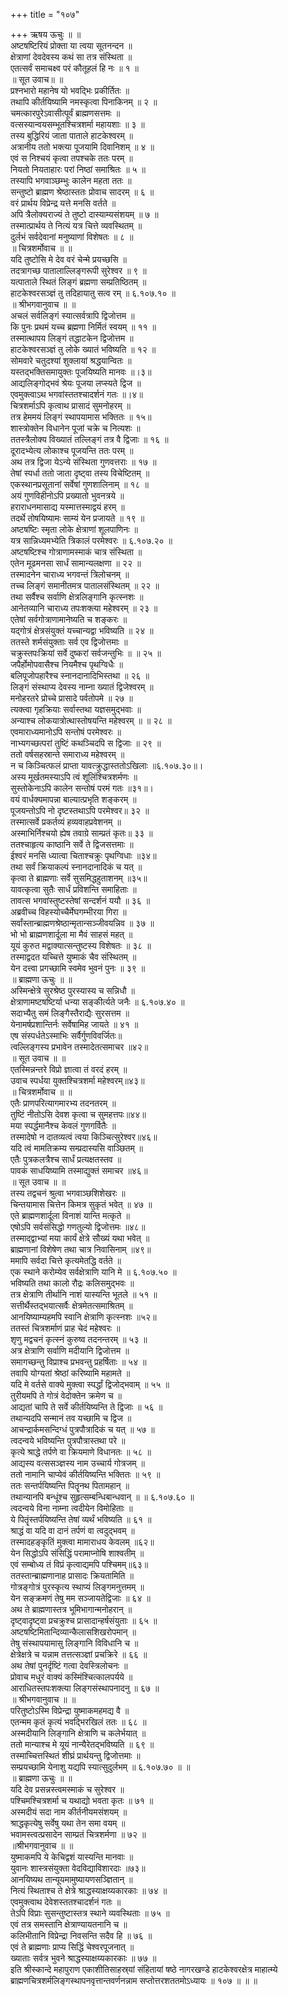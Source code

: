 +++
title = "१०७"

+++
ऋषय ऊचुः ॥ ॥  
अष्टषष्टिरियं प्रोक्ता या त्वया सूतनन्दन ॥  
क्षेत्राणां देवदेवस्य कथं सा तत्र संस्थिता ॥  
एतत्सर्वं समाचक्ष्व परं कौतूहलं हि नः ॥ १ ॥  
॥ सूत उवाच॥ ॥  
प्रश्नभारो महानेष यो भवद्भिः प्रकीर्तितः ॥  
तथापि कीर्तयिष्यामि नमस्कृत्वा पिनाकिनम् ॥ २ ॥  
चमत्कारपुरेऽवासीत्पूर्वं ब्राह्मणसत्तमः ॥  
वत्सस्यान्वयसम्भूतश्चित्रशर्मा महायशाः ॥ ३ ॥  
तस्य बुद्धिरियं जाता पाताले हाटकेश्वरम् ॥  
अत्रानीय ततो भक्त्या पूजयामि दिवानिशम् ॥ ४ ॥  
एवं स निश्चयं कृत्वा तपश्चके ततः परम् ॥  
नियतो नियताहारः परां निष्ठां समाश्रितः ॥ ५ ॥  
तस्यापि भगवाञ्छम्भुः कालेन महता ततः ॥  
सन्तुष्टो ब्राह्मण श्रेष्ठास्ततः प्रोवाच सादरम् ॥ ६ ॥  
वरं प्रार्थय विप्रेन्द्र यत्ते मनसि वर्तते ॥  
अपि त्रैलोक्यराज्यं ते तुष्टो दास्याम्यसंशयम् ॥ ७ ॥  
तस्मात्प्रार्थय ते नित्यं यत्र चित्ते व्यवस्थितम् ॥  
दुर्लभं सर्वदेवानां मनुष्याणां विशेषतः ॥ ८ ॥  
॥ चित्रशर्मोवाच ॥ ॥  
यदि तुष्टोसि मे देव वरं चेन्मे प्रयच्छसि ॥  
तदत्रागच्छ पातालाल्लिङ्गरूपी सुरेश्वर ॥ ९ ॥  
यत्पाताले स्थितं लिङ्गं ब्रह्मणा सम्प्रतिष्ठितम् ॥  
हाटकेश्वरसञ्ज्ञं तु तदिहायातु सत्व रम् ॥ ६.१०७.१० ॥  
॥ श्रीभगवानुवाच ॥ ॥  
अचलं सर्वलिङ्गं स्यात्सर्वत्रापि द्विजोत्तम ॥  
कि पुनः प्रथमं यच्च ब्रह्मणा निर्मितं स्वयम् ॥ ११ ॥  
तस्मात्थापय लिङ्गं तद्धाटकेन द्विजोत्तम ॥  
हाटकेश्वरसञ्ज्ञं तु लोके ख्यातं भविष्यति ॥ १२ ॥  
सोमवारे चतुदश्यां शुक्लायां श्रद्धयान्वितः ॥  
यस्तद्भक्तिसमायुक्तः पूजयिष्यति मानवः ॥।३॥  
आद्यलिङ्गोद्भवं श्रेयः पूजया लप्स्यते द्विज ॥  
एवमुक्त्वाऽथ भगवांस्ततश्चादर्शनं गतः ॥।४॥  
चित्रशर्माऽपि कृत्वाथ प्रासादं सुमनोहरम् ॥  
तत्र हेममयं लिङ्गं स्थापयामास भक्तितः ॥ १५॥  
शास्त्रोक्तेन विधानेन पूजां चक्रे च नित्यशः ॥  
ततस्त्रैलोक्य विख्यातं तल्लिङ्गं तत्र वै द्विजाः ॥ १६ ॥  
दूरादभ्येत्य लोकाश्च पूजयन्ति ततः परम् ॥  
अथ तत्र द्विजा येऽन्ये संस्थिता गुणवत्तराः ॥ १७ ॥  
तेषां स्पर्धा ततो जाता दृष्ट्वा तस्य विचेष्टितम् ॥  
एकस्थानप्रसूतानां सर्वेषां गुणशालिनाम् ॥ १८ ॥  
अयं गुणविहीनोऽपि प्रख्यातो भुवनत्रये ॥  
हराराधनमासाद्य यस्मात्तस्माद्वयं हरम् ॥  
तदर्थे तोषयिष्यामः साम्यं येन प्रजायते ॥ १९ ॥  
अष्टषष्टिः स्मृता लोके क्षेत्राणां शूलपाणिनः ॥  
यत्र सान्निध्यमभ्येति त्रिकालं परमेश्वरः ॥ ६.१०७.२० ॥  
अष्टषष्टिश्च गोत्राणामस्माकं चात्र संस्थिता ॥  
एतेन मूढमनसा सार्धं सामान्यलक्षणा ॥ २२ ॥  
तस्मादनेन चाराध्य भगवन्तं त्रिलोचनम् ॥  
तच्च लिङ्गं समानीतमत्र पातालसंस्थितम् ॥ २२ ॥  
तथा सर्वैश्च सर्वाणि क्षेत्रलिङ्गानि कृत्स्नशः ॥  
आनेतव्यानि चाराध्य तपःशक्त्या महेश्वरम् ॥ २३ ॥  
एतेषां सर्वगोत्राणामानेष्यति च शङ्करः ॥  
यद्गोत्रं क्षेत्रसंयुक्तं यच्चान्यद्वा भविष्यति ॥ २४ ॥  
ततस्ते शर्मसंयुक्ताः सर्व एव द्विजोत्तमाः ॥  
चक्रुस्तपःक्रियां सर्वे दुष्करां सर्वजन्तुभिः ॥ ॥ २५ ॥  
जपैर्होमोपवासैश्च नियमैश्च पृथग्विधैः ॥  
बलिपूजोपहारैश्च स्नानदानादिभिस्तथा ॥ २६ ॥  
लिङ्गं संस्थाप्य देवस्य नाम्ना ख्यातं द्विजेश्वरम् ॥  
मनोहरतरे प्रोच्चे प्रासादे पर्वतोपमे ॥ २७ ॥  
त्यक्त्वा गृहक्रियाः सर्वास्तथा यज्ञसमुद्भवाः ॥  
अन्याश्च लोकयात्रोत्थास्तोषयन्ति महेश्वरम् ॥ ॥ २८ ॥  
एवमाराध्यमानोऽपि सन्तोषं परमेश्वरः ॥  
नाभ्यगच्छत्परां तुष्टिं कथञ्चिदपि स द्विजाः ॥ २९ ॥  
ततो वर्षसहस्रान्ते समाराध्य महेश्वरम् ॥  
न च किञ्चित्फलं प्राप्ता यावत्क्रुद्धास्ततोऽखिलाः ॥६.१०७.३०॥।  
अस्य मूर्खतमस्याऽपि त्वं शूलिंश्चित्रशर्मणः ॥  
सुस्तोकेनाऽपि कालेन सन्तोषं परमं गतः ॥३१॥।  
वयं वार्धक्यमापन्ना बाल्यात्प्रभृति शङ्करम् ॥  
पूजयन्तोऽपि नो दृष्टस्तथाऽपि परमेश्वर॥ ३२ ॥  
तस्मात्सर्वे प्रकर्तव्यं हव्यवाहप्रवेशनम् ॥  
अस्माभिर्निश्चयो ह्येष तवाग्रे साम्प्रतं कृतः॥ ३३ ॥  
ततश्चाहृत्य काष्ठानि सर्वे ते द्विजसत्तमाः ॥  
ईश्वरं मनसि ध्यात्वा चिताश्चक्रुः पृथग्विधाः ॥३४॥  
तथा सर्वं क्रियाकल्पं स्नानदानादिकं च यत् ॥  
कृत्वा ते ब्राह्मणाः सर्वे सुसमिद्धहुताशनम् ॥३५॥  
यावत्कृत्वा सुतैः सार्धं प्रविशन्ति समाहिताः ॥  
तावत्स भगवांस्तुष्टस्तेषां सन्दर्शनं ययौ ॥ ३६ ॥  
अब्रवीच्च विहस्योच्चैर्मेघगम्भीरया गिरा ॥  
सर्वांस्तान्ब्राह्मणश्रेष्ठान्मृतान्सञ्जीवयन्निव ॥ ३७ ॥  
भो भो ब्राह्मणशार्दूला मा मैवं साहसं महत् ॥  
यूयं कुरुत मद्वाक्यात्सन्तुष्टस्य विशेषतः ॥ ३८ ॥  
तस्माद्वदत यच्चित्ते युष्माकं चैव संस्थितम् ॥  
येन दत्त्वा प्रगच्छामि स्वमेव भुवनं पुनः ॥ ३९ ॥  
॥ ब्राह्मणा ऊचुः ॥ ॥  
अस्मिन्क्षेत्रे सुरश्रेष्ठ पुरस्यास्य च सन्निधौ ॥  
क्षेत्राणामष्टषष्टिर्या धन्या सङ्कीर्त्यते जनैः ॥ ६.१०७.४० ॥  
सदाभ्यैतु समं लिङ्गैस्तैराद्यैः सुरसत्तम ॥  
येनामर्षप्रशान्तिर्नः सर्वेषामिह जायते ॥ ४१ ॥  
एष संस्पर्धतेऽस्माभिः सर्वैर्गुणविवर्जितः॥  
त्वल्लिङ्गस्य प्रभावेन तस्मादेतत्समाचर ॥४२॥  
॥ सूत उवाच ॥ ॥  
एतस्मिन्नन्तरे विप्रो ज्ञात्वा तं वरदं हरम् ॥  
उवाच स्पर्धया युक्तश्चित्रशर्मा महेश्वरम्॥४३॥  
॥ चित्रशर्मोवाच ॥ ॥  
एतैः प्राणपरित्यागमारभ्य तदनतरम् ॥  
तुष्टिं नीतोऽसि देवश कृत्वा च सुमहत्तपः॥४४॥  
मया स्पर्द्धमानैश्च केवलं गुणगर्वितैः ॥  
तस्मादेषो न दातव्यत्वं त्वया किञ्चित्सुरेश्वर॥४६॥  
यदि त्वं मामतिक्रम्य सम्प्रदास्यसि वाञ्छितम् ॥  
एतैः पुत्रकलत्रैश्च सार्धं प्रत्यक्षतस्तव ॥  
पावकं साधयिष्यामि तस्माद्युक्तं समाचर ॥४६॥  
॥ सूत उवाच ॥ ॥  
तस्य तद्वचनं श्रुत्वा भगवाञ्छशिशेखरः ॥  
चिन्तयामास चित्तेन किमत्र सुकृतं भवेत् ॥ ४७ ॥  
एते ब्राह्मणशार्दूला विनाशं यान्ति मत्कृते ॥  
एषोऽपि सर्वसंसिद्धो गणतुल्यो द्विजोत्तमः ॥४८॥  
तस्माद्द्वाभ्यां मया कार्यं क्षेत्रे सौख्यं यथा भवेत् ॥  
ब्राह्मणानां विशेषेण तथा चात्र निवासिनाम् ॥४९॥  
ममापि सर्वदा चित्ते कृत्यमेतद्धि वर्तते ॥  
एक स्थाने करोम्येव सर्वक्षेत्राणि यानि मे ॥ ६.१०७.५० ॥  
भविष्यति तथा कालो रौद्रः कलिसमुद्भवः ॥  
तत्र क्षेत्राणि तीर्थानि नाशं यास्यन्ति भूतले ॥ ५१ ॥  
सत्तीर्थैस्तद्भयात्सर्वैः क्षेत्रमेतत्समाश्रितम् ॥  
आनयिष्याम्यहमपि स्वानि क्षेत्राणि कृत्स्नशः ॥५२॥  
ततस्तं चित्रशर्माणं प्राह चेदं महेश्वरः ॥  
शृणु मद्वचनं कृत्स्नं कुरुष्व तदनन्तरम् ॥ ५३ ॥  
अत्र क्षेत्राणि सर्वाणि मदीयानि द्विजोत्तम ॥  
समागच्छन्तु विप्राश्च प्रभवन्तु प्रहर्षिताः ॥ ५४ ॥  
तवापि योग्यतां श्रेष्ठां करिष्यामि महामते ॥  
यदि मे वर्तसे वाक्ये मुक्त्वा स्पर्द्धां द्विजोद्भवाम् ॥ ५५ ॥  
तुरीयमपि ते गोत्रं वेदोक्तेन क्रमेण च ॥  
आद्यतां चापि ते सर्वे कीर्तयिष्यन्ति ते द्विजाः ॥ ५६ ॥  
तथान्यदपि सन्मानं तव यच्छामि च द्विज ॥  
आचन्द्रार्कमसन्दिग्धं पुत्रपौत्रादिकं च यत् ॥ ५७ ॥  
त्वदन्वये भविष्यन्ति पुत्रपौत्रास्तथा परे ॥  
कृत्ये श्राद्धे तर्पणे वा क्रियमाणे विधानतः ॥ ५८ ॥  
आद्यस्य वत्ससञ्ज्ञस्य नाम उच्चार्य गोत्रजम् ॥  
ततो नामानि चाप्येवं कीर्तयिष्यन्ति भक्तितः ॥ ५९ ॥  
ततः सन्तर्पयिष्यन्ति पितॄनथ पितामहान् ॥  
तथान्यानपि बन्धूंश्च सुहृत्सम्बन्धिबान्धवान् ॥ ॥ ६.१०७.६० ॥  
त्वदन्वये विना नाम्ना त्वदीयेन विमोहिताः ॥  
ये पितॄंस्तर्पयिष्यन्ति तेषां व्यर्थं भविष्यति ॥ ६१ ॥  
श्राद्धं वा यदि वा दानं तर्पणं वा त्वदुद्भवम् ॥  
तस्मादहङ्कृतिं मुक्त्वा मामाराधय केवलम् ॥६२॥  
येन सिद्धोऽपि संसिद्धिं परामाप्नोषि शाश्वतीम् ॥  
एवं सम्बोध्य तं विप्रं कृत्वाद्यमपि पश्चिमम्॥६३॥  
ततस्तान्ब्राह्मणानाह प्रासादः क्रियतामिति ॥  
गोत्रङ्गोत्रं पुरस्कृत्य स्थाप्यं लिङ्गमनुत्तमम् ॥  
येन सङ्क्रमणं तेषु मम सञ्जायतेद्विजाः ॥ ६४ ॥  
अथ ते ब्राह्मणास्तत्र भूमिभागान्मनोहरान् ॥  
दृष्ट्वादृष्ट्वा प्रचक्रुश्च प्रासादान्हर्षसंयुताः ॥ ६५ ॥  
अष्टषष्टिमितान्दिव्यान्कैलासशिखरोपमान् ॥  
तेषु संस्थापयामासु लिङ्गानि विविधानि च ॥  
क्षेत्रेक्षत्रे च यन्नाम तत्तत्सञ्ज्ञां प्रचक्रिरे ॥ ६६ ॥  
अथ तेषां पुनर्दृष्टिं गत्वा देवस्त्रिलोचनः ॥  
प्रोवाच मधुरं वाक्यं कस्मिंश्चित्कालपर्यये ॥  
आराधितस्तपःशक्त्या लिङ्गसंस्थापनादनु ॥ ६७ ॥  
॥ श्रीभगवानुवाच ॥ ॥  
परितुष्टोऽस्मि विप्रेन्द्रा युष्माकमहमद्य वै ॥  
एतन्मम कृतं कृत्यं भवद्भिरखिलं ततः ॥ ६८ ॥  
अस्मदीयानि लिङ्गानि क्षेत्राणि च कलेर्भयात् ॥  
ततो मान्याश्च मे यूयं नान्यैरेतद्भविष्यति ॥ ६९ ॥  
तस्माच्चित्तस्थितं शीघ्रं प्रार्थयन्तु द्विजोत्तमाः ॥  
सम्प्रयच्छामि येनाशु यद्यपि स्यात्सुदुर्लभम् ॥ ६.१०७.७० ॥ ॥  
॥ ब्राह्मणा ऊचुः ॥ ॥  
यदि देव प्रसन्नस्त्वमस्माकं च सुरेश्वर ॥  
पश्चिमश्चित्रशर्मा च यथाद्यो भवता कृतः ॥ ७१ ॥  
अस्मदीयं सदा नाम कीर्तनीयमसंशयम् ॥  
श्राद्धकृत्येषु सर्वेषु यथा तेन समा वयम् ॥  
भवामस्त्वत्प्रसादेन साम्प्रतं चित्रशर्मणा ॥ ७२ ॥  
॥श्रीभगवानुवाच ॥ ॥  
युष्माकमपि ये केचिद्वशं यास्यन्ति मानवाः ॥  
युवानः शास्त्रसंयुक्ता वेदविद्याविशारदाः ॥७३॥  
आनयिष्यथ तान्यूयमामुष्यायणसञ्ज्ञितान् ॥  
नित्यं स्थिताश्च ते क्षेत्रे श्राद्धस्याक्षय्यकारकाः ॥ ७४ ॥  
एवमुक्त्वाथ देवेशस्ततश्चादर्शनं गतः ॥  
तेऽपि विप्राः सुसन्तुष्टास्तत्र स्थाने व्यवस्थिताः ॥ ७५ ॥  
एवं तत्र समस्तानि क्षेत्राण्यायतनानि च ॥  
कलिभीतानि विप्रेन्द्रा निवसन्ति सदैव हि ॥ ७६ ॥  
एवं ते ब्राह्मणाः प्राप्य सिद्धिं चेश्वरपूजनात् ॥  
ख्याताः सर्वत्र भुवने श्राद्धस्याक्षय्यकारकाः ॥ ७७ ॥  
इति श्रीस्कान्दे महापुराण एकाशीतिसाहस्र्यां संहितायां षष्ठे नागरखण्डे हाटकेश्वरक्षेत्र माहात्म्ये ब्राह्मणचित्रशर्मलिङ्गस्थापनवृत्तान्तवर्णनन्नाम सप्तोत्तरशततमोऽध्यायः ॥ १०७ ॥ ॥ ॥
